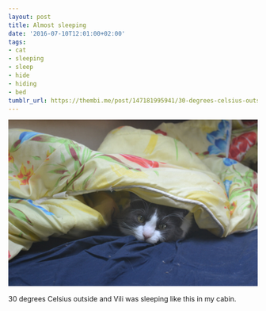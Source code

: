 ```yaml
---
layout: post
title: Almost sleeping
date: '2016-07-10T12:01:00+02:00'
tags:
- cat
- sleeping
- sleep
- hide
- hiding
- bed
tumblr_url: https://thembi.me/post/147181995941/30-degrees-celsius-outside-and-vili-was-sleeping
---
```

 ![](/files/tumblr_oa28sjlAot1tq106bo1_1280.jpg)  

30 degrees Celsius outside and Vili was sleeping like this in my cabin.

